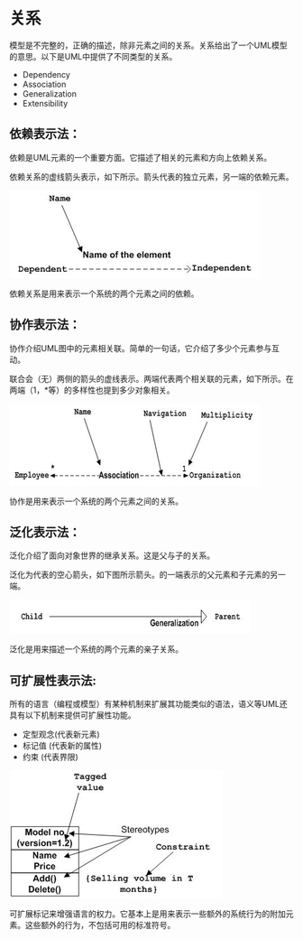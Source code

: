 # 关系

模型是不完整的，正确的描述，除非元素之间的关系。关系给出了一个UML模型的意思。以下是UML中提供了不同类型的关系。

*   Dependency
*   Association
*   Generalization
*   Extensibility

## 依赖表示法：

依赖是UML元素的一个重要方面。它描述了相关的元素和方向上依赖关系。

依赖关系的虚线箭头表示，如下所示。箭头代表的独立元素，另一端的依赖元素。

![Dependency Notation](../img/160F15441-15.jpg)

依赖关系是用来表示一个系统的两个元素之间的依赖。

## 协作表示法：

协作介绍UML图中的元素相关联。简单的一句话，它介绍了多少个元素参与互动。

联合会（无）两侧的箭头的虚线表示。两端代表两个相关联的元素，如下所示。在两端（1，*等）的多样性也提到多少对象相关。

![Association Notation](../img/160F13V7-16.jpg)

协作是用来表示一个系统的两个元素之间的关系。

## 泛化表示法：

泛化介绍了面向对象世界的继承关系。这是父与子的关系。

泛化为代表的空心箭头，如下图所示箭头。的一端表示的父元素和子元素的另一端。

![Generalization Notation](../img/160F1FA-17.jpg)

泛化是用来描述一个系统的两个元素的亲子关系。

## 可扩展性表示法:

所有的语言（编程或模型）有某种机制来扩展其功能类似的语法，语义等UML还具有以下机制来提供可扩展性功能。

*   定型观念(代表新元素)
*   标记值 (代表新的属性)
*   约束 (代表界限)

![Extensibility Notation](../img/160F13428-18.jpg)

可扩展标记来增强语言的权力。它基本上是用来表示一些额外的系统行为的附加元素。这些额外的行为，不包括可用的标准符号。

 